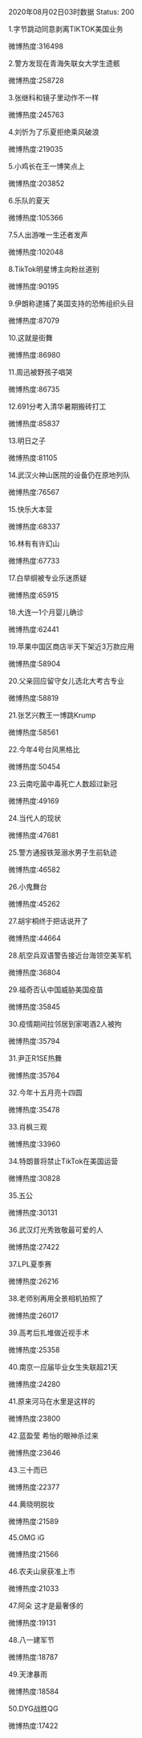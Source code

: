2020年08月02日03时数据
Status: 200

1.字节跳动同意剥离TIKTOK美国业务

微博热度:316498

2.警方发现在青海失联女大学生遗骸

微博热度:258728

3.张继科和镜子里动作不一样

微博热度:245763

4.刘忻为了乐夏拒绝乘风破浪

微博热度:219035

5.小鸡长在王一博笑点上

微博热度:203852

6.乐队的夏天

微博热度:105366

7.5人出游唯一生还者发声

微博热度:102048

8.TikTok明星博主向粉丝道别

微博热度:90195

9.伊朗称逮捕了美国支持的恐怖组织头目

微博热度:87079

10.这就是街舞

微博热度:86980

11.周迅被野孩子唱哭

微博热度:86735

12.691分考入清华暑期搬砖打工

微博热度:85837

13.明日之子

微博热度:81105

14.武汉火神山医院的设备仍在原地列队

微博热度:76567

15.快乐大本营

微博热度:68337

16.林有有许幻山

微博热度:67733

17.白举纲被专业乐迷质疑

微博热度:65915

18.大连一1个月婴儿确诊

微博热度:62441

19.苹果中国区商店半天下架近3万款应用

微博热度:58904

20.父亲回应留守女儿选北大考古专业

微博热度:58819

21.张艺兴教王一博跳Krump

微博热度:58561

22.今年4号台风黑格比

微博热度:50454

23.云南吃菌中毒死亡人数超过新冠

微博热度:49169

24.当代人的现状

微博热度:47681

25.警方通报铁笼溺水男子生前轨迹

微博热度:46582

26.小鬼舞台

微博热度:45262

27.胡宇桐终于把话说开了

微博热度:44664

28.航空兵双语警告接近台海领空美军机

微博热度:36804

29.福奇否认中国威胁美国疫苗

微博热度:35845

30.疫情期间拉邻居到家喝酒2人被拘

微博热度:35794

31.尹正R1SE热舞

微博热度:35764

32.今年十五月亮十四圆

微博热度:35478

33.肖枫三观

微博热度:33960

34.特朗普将禁止TikTok在美国运营

微博热度:30828

35.五公

微博热度:30131

36.武汉灯光秀致敬最可爱的人

微博热度:27422

37.LPL夏季赛

微博热度:26216

38.老师别再用全景相机拍照了

微博热度:26017

39.高考后扎堆做近视手术

微博热度:25358

40.南京一应届毕业女生失联超21天

微博热度:24280

41.原来河马在水里是这样的

微博热度:23800

42.蓝盈莹 希怡的眼神杀过来

微博热度:23646

43.三十而已

微博热度:22377

44.黄晓明脱妆

微博热度:21589

45.OMG iG

微博热度:21566

46.农夫山泉获准上市

微博热度:21033

47.阿朵 这才是最奢侈的

微博热度:19131

48.八一建军节

微博热度:18787

49.天津暴雨

微博热度:18584

50.DYG战胜QG

微博热度:17422

